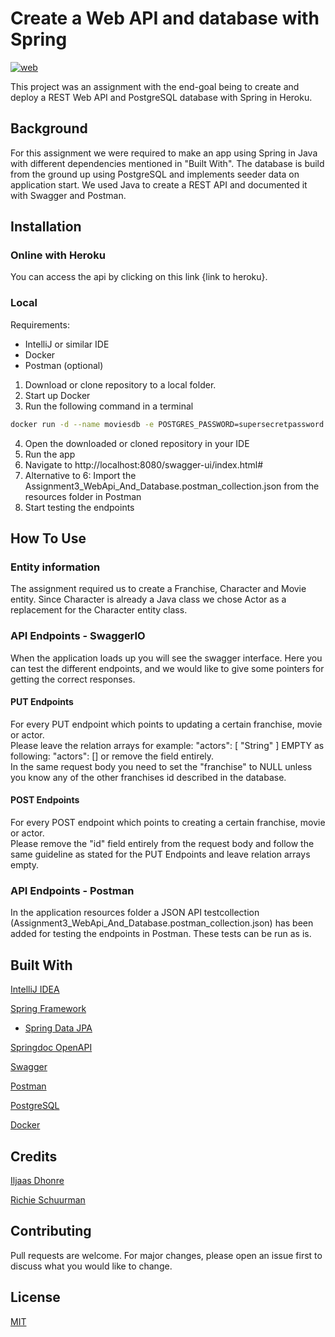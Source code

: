 # Create a Web API and database with Spring
[![web](https://img.shields.io/static/v1?logo=heroku&message=Online&label=Heroku&color=430098)](https://chinook-assignment-database.herokuapp.com/home)

This project was an assignment with the end-goal being to create and deploy a REST Web API and PostgreSQL database with Spring in Heroku.

## Background
For this assignment we were required to make an app using Spring in Java with different dependencies mentioned in "Built With".
The database is build from the ground up using PostgreSQL and implements seeder data on application start. We used Java to create a REST API and documented it with Swagger and Postman.

## Installation

### Online with Heroku
You can access the api by clicking on this link {link to heroku}.

### Local

Requirements:
 - IntelliJ or similar IDE
 - Docker
 - Postman (optional)

1. Download or clone repository to a local folder.
2. Start up Docker 
3. Run the following command in a terminal

```bash
docker run -d --name moviesdb -e POSTGRES_PASSWORD=supersecretpassword -e POSTGRES_DB=moviedb -p 5432:5432 postgres:14-alpine
```

4. Open the downloaded or cloned repository in your IDE
5. Run the app
6. Navigate to http://localhost:8080/swagger-ui/index.html#
7. Alternative to 6: 
Import the Assignment3_WebApi_And_Database.postman_collection.json from the resources folder in Postman
8. Start testing the endpoints

## How To Use

### Entity information
The assignment required us to create a Franchise, Character and Movie entity. Since Character is already a Java class we chose Actor as a replacement for the Character entity class.

### API Endpoints - SwaggerIO
When the application loads up you will see the swagger interface. Here you can test the different endpoints, and we would like to give some pointers for getting the correct responses.

#### PUT Endpoints
For every PUT endpoint which points to updating a certain franchise, movie or actor. <br />
Please leave the relation arrays for example: "actors": [  "String" ] EMPTY as following: "actors": [] or remove the field entirely. <br />
In the same request body you need to set the "franchise" to NULL unless you know any of the other franchises id described in the database.

#### POST Endpoints
For every POST endpoint which points to creating a certain franchise, movie or actor. <br />
Please remove the "id" field entirely from the request body and follow the same guideline as stated for the PUT Endpoints and leave relation arrays empty.

### API Endpoints - Postman
In the application resources folder a JSON API testcollection (Assignment3_WebApi_And_Database.postman_collection.json) has been added for testing the endpoints in Postman. These tests can be run as is.

## Built With
[IntelliJ IDEA](https://www.jetbrains.com/idea/)

[Spring Framework](https://spring.io/)
 - [Spring Data JPA](https://spring.io/projects/spring-data-jpa)

[Springdoc OpenAPI](https://springdoc.org/)

[Swagger](https://swagger.io/docs/specification/about/)

[Postman](https://www.postman.com/)

[PostgreSQL](https://www.postgresql.org/)

[Docker](https://www.docker.com/)

## Credits
[Iljaas Dhonre](https://github.com/iljaasdhonre)

[Richie Schuurman](https://github.com/RichieSchuurman)

## Contributing
Pull requests are welcome. For major changes, please open an issue first to discuss what you would like to change.

## License
[MIT](https://choosealicense.com/licenses/mit/)
